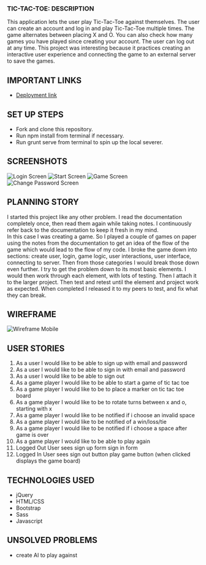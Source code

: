 ### TIC-TAC-TOE: DESCRIPTION
This application lets the user play Tic-Tac-Toe against themselves.  The user can create an account and log in and play Tic-Tac-Toe multiple times. The game alternates between placing X and O. You can also check how many games you have played since creating your account.  The user can log out at any time.
This project was interesting because it practices creating an interactive user experience and connecting the game to an external server to save the games.

## IMPORTANT LINKS
- [Deployment link](https://arnau321.github.io/Tic-Tac-Toe-client/)
## SET UP STEPS
- Fork and clone this repository.
- Run npm install from terminal if necessary.
- Run grunt serve from terminal to spin up the local severer.

## SCREENSHOTS
![Login Screen](https://i.imgur.com/kF9S2fT.jpg)
![Start Screen](https://i.imgur.com/gzWYL0E.jpg)
![Game Screen](https://i.imgur.com/BrMSUqJ.jpg)
![Change Password Screen](https://i.imgur.com/c6ljHhK.jpg)
## PLANNING STORY
I started this project like any other problem.  I read the documentation completely once, then read them again while taking notes.  I continuously refer back to the documentation to keep it fresh in my mind.  
In this case I was creating a game.  So I played a couple of games on paper using the notes from the documentation to get an idea of the flow of the game which would lead to the flow of my code.  I broke the game down into sections: create user, login, game logic, user interactions, user interface, connecting to server.
Then from those categories I would break those down even further.  I try to get the problem down to its most basic elements. I would then work through each element, with lots of testing. Then I attach it to  the larger project.  Then test and retest until the element and project work as expected.  When completed I released it to my peers to test, and fix what they can break.

## WIREFRAME
![Wireframe Mobile](https://i.imgur.com/JOyIjWG.png)

## USER STORIES

1. As a user I would like to be able to sign up with email and password
2. As a user I would like to be able to sign in with email and password
3. As a user I would like to be able to sign out
4. As a game player I would like to be able to start a game of tic tac toe
5. As a game player I would like to be to place a marker on tic tac toe board
6. As a game player I would like to be to rotate turns between x and o, starting with x
7. As a game player I would like to be notified if i choose an invalid space
8. As a game player I would like to be notified of a win/loss/tie
9. As a game player I would like to be notified if i choose a space after game is over
10. As a game player I would like to be able to play again
11. Logged Out User sees
      sign up form
      sign in form
12. Logged In User sees
      sign out button
      play game button (when clicked displays the game board)

## TECHNOLOGIES USED
- jQuery
- HTML/CSS
- Bootstrap
- Sass
- Javascript

## UNSOLVED PROBLEMS
- create AI to play against

